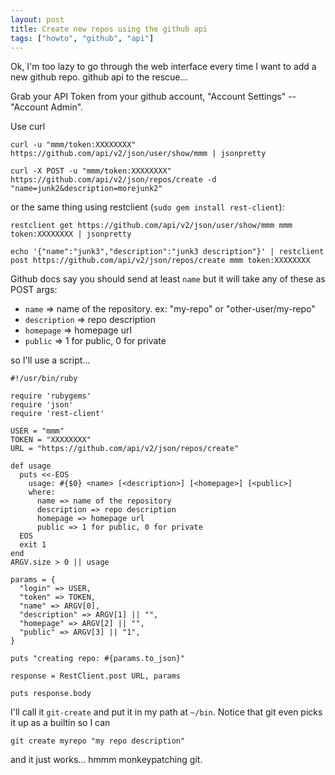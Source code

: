 ```yaml
---
layout: post
title: Create new repos using the github api
tags: ["howto", "github", "api"]
---
```


Ok, I'm too lazy to go through the web interface every time I want to add a new github repo.
github api to the rescue...

Grab your API Token from your github account, "Account Settings" -- "Account Admin".

Use curl

    curl -u "mmm/token:XXXXXXXX" https://github.com/api/v2/json/user/show/mmm | jsonpretty

    curl -X POST -u "mmm/token:XXXXXXXX" https://github.com/api/v2/json/repos/create -d "name=junk2&description=morejunk2"

or the same thing using restclient (`sudo gem install rest-client`):

    restclient get https://github.com/api/v2/json/user/show/mmm mmm token:XXXXXXXX | jsonpretty 

    echo '{"name":"junk3","description":"junk3 description"}' | restclient post https://github.com/api/v2/json/repos/create mmm token:XXXXXXXX


Github docs say you should send at least `name` but it will take any of these as POST args:

 - `name` => name of the repository. ex: "my-repo" or "other-user/my-repo" 
 - `description` => repo description 
 - `homepage` => homepage url 
 - `public` => 1 for public, 0 for private

so I'll use a script...

    #!/usr/bin/ruby

    require 'rubygems'
    require 'json'
    require 'rest-client'

    USER = "mmm"
    TOKEN = "XXXXXXXX"
    URL = "https://github.com/api/v2/json/repos/create"

    def usage 
      puts <<-EOS
        usage: #{$0} <name> [<description>] [<homepage>] [<public>]
        where:
          name => name of the repository
          description => repo description
          homepage => homepage url
          public => 1 for public, 0 for private
      EOS
      exit 1
    end
    ARGV.size > 0 || usage

    params = {
      "login" => USER,
      "token" => TOKEN,
      "name" => ARGV[0],
      "description" => ARGV[1] || "",
      "homepage" => ARGV[2] || "",
      "public" => ARGV[3] || "1",
    }

    puts "creating repo: #{params.to_json}"

    response = RestClient.post URL, params

    puts response.body


I'll call it `git-create` and put it in my path at `~/bin`.
Notice that git even picks it up as a builtin so I can

    git create myrepo "my repo description"

and it just works... hmmm monkeypatching git.

